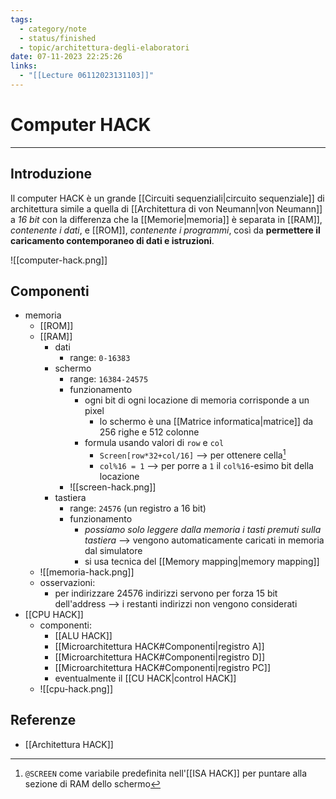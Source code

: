 ```yaml
---
tags:
  - category/note
  - status/finished
  - topic/architettura-degli-elaboratori
date: 07-11-2023 22:25:26
links:
  - "[[Lecture 06112023131103]]"
---
```

# Computer HACK
---
## Introduzione
Il computer HACK è un grande [[Circuiti sequenziali|circuito sequenziale]] di architettura simile a quella di [[Architettura di von Neumann|von Neumann]] a _16 bit_ con la differenza che la [[Memorie|memoria]] è separata in [[RAM]], _contenente i dati_, e [[ROM]], _contenente i programmi_, così da **permettere il caricamento contemporaneo di dati e istruzioni**.

![[computer-hack.png]]

## Componenti
- memoria
	- [[ROM]]
	- [[RAM]]
		- dati
			- range: `0-16383`
		- schermo
			- range: `16384-24575`
			- funzionamento
				- ogni bit di ogni locazione di memoria corrisponde a un pixel
					- lo schermo è una [[Matrice informatica|matrice]] da 256 righe e 512 colonne
				- formula usando valori di `row` e `col`
					- `Screen[row*32+col/16]` --> per ottenere cella[^1]
					- `col%16 = 1` --> per porre a `1` il `col%16`-esimo bit della locazione
			- ![[screen-hack.png]]
		- tastiera
			- range: `24576` (un registro a 16 bit)
			- funzionamento
				- _possiamo solo leggere dalla memoria i tasti premuti sulla tastiera_ --> vengono automaticamente caricati in memoria dal simulatore
				- si usa tecnica del [[Memory mapping|memory mapping]]
	- ![[memoria-hack.png]]
	- osservazioni:
		- per indirizzare 24576 indirizzi servono per forza 15 bit dell'address --> i restanti indirizzi non vengono considerati
- [[CPU HACK]]
	- componenti:
		- [[ALU HACK]]
		- [[Microarchitettura HACK#Componenti|registro A]]
		- [[Microarchitettura HACK#Componenti|registro D]]
		- [[Microarchitettura HACK#Componenti|registro PC]]
		- eventualmente il [[CU HACK|control HACK]]
	- ![[cpu-hack.png]]

## Referenze
- [[Architettura HACK]]

[^1]: `@SCREEN` come variabile predefinita nell'[[ISA HACK]] per puntare alla sezione di RAM dello schermo
